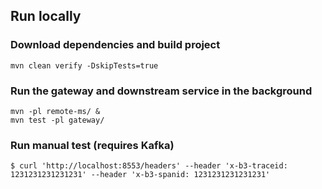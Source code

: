 ## Run locally
### Download dependencies and build project
```shell
mvn clean verify -DskipTests=true
```
### Run the gateway and downstream service in the background
```shell
mvn -pl remote-ms/ &
mvn test -pl gateway/
```
### Run manual test (requires Kafka)
```shell
$ curl 'http://localhost:8553/headers' --header 'x-b3-traceid: 1231231231231231' --header 'x-b3-spanid: 1231231231231231'
```
